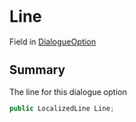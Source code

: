 # Line

Field in [DialogueOption](./)

## Summary

The line for this dialogue option

```csharp
public LocalizedLine Line;
```
